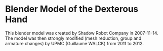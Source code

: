 Blender Model of the Dexterous Hand
====================================

This blender model was created by Shadow Robot Company in 2007-11-14.
The model was then strongly modified (mesh reduction, group and armature changes) by UPMC (Guillaume WALCK) from 2011 to 2012.
